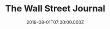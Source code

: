 ---
collection_archive: false
collection_awards: []
collection_category:
  - Tech
  - Editorial
  - Workplace
  - Science
  - Still Life + Details
  - Portraits
  - Environments
  - Reportage
  - Color
collection_content: >-
  Ever wonder about the computers which guided the Apollo moon landing 50 years
  ago today? One was unknowingly purchased in a Nasa garage sale by Texas
  resident Jimmie Loocke (purple polo.) I headed to Silicon Valley for The Wall
  Street Journal to photograph a group of amateur tech anthropologists as they
  began a two week at-home refurbishing project to get Loocke’s Apollo Guidance
  Computer (ACG) up and running.


  These moonshot machines were the world’s first general-purpose, portable,
  digital computers, the first to fly and the first on which human lives
  directly depended. If all went well, the group would run the computer programs
  that, a half-century ago, put astronauts on the moon.⁠


  Barely two dozen Apollo onboard computers remain in museums or private hands.
  According to computer historians, no one has turned one on in generations.
collection_cover: https://d1sf55qlb7p6hz.cloudfront.net/wsj-apollo-10.jpg
collection_cover_mobile: https://d1sf55qlb7p6hz.cloudfront.net/verticalcovers-20.jpg
collection_description: >-
  Ever wonder about the computers which guided the Apollo moon landing 50 years
  ago today? One was unknowingly purchased in a Nasa garage sale by Texas
  resident Jimmie Loocke (purple polo.) I headed to Silicon Valley for _The Wall
  Street Journal_ to photograph a group of amateur tech anthropologists as they
  began a two week at-home refurbishing project to get Loocke’s Apollo Guidance
  Computer (ACG) up and running.
collection_exhibition: []
collection_filter: Commissioned + Stock
collection_hidden: false
collection_meta: 'Apollo 11 50th Anniversary: Guidance Computer Rebuild'
collection_press: []
collection_preview:
  - https://d1sf55qlb7p6hz.cloudfront.net/apollo_covers-1.jpg
  - https://d1sf55qlb7p6hz.cloudfront.net/apollo_covers-4.jpg
  - https://d1sf55qlb7p6hz.cloudfront.net/apollo_covers-3.jpg
  - https://d1sf55qlb7p6hz.cloudfront.net/apollo_covers-2.jpg
cover_image: https://d1sf55qlb7p6hz.cloudfront.net/social-30.jpg
date: 2019-08-01T07:00:00.000Z 
logo: 
navigation_theme: black
px_extra: true
slug: wall-street-journal
theme_color: "#FFD765"
theme_color_all_works: 6BCCFF"
title: The Wall Street Journal
collection_blocks:
  - _bookshop_name: collections/media-row-start
    row_alignment: between
  - _bookshop_name: collections/media-element 
    color: "#F2DAF4"
    image:  https://d1sf55qlb7p6hz.cloudfront.net/wsj-apollo-1.jpg
    margin_left: '25'
    margin_right: '0'
    margin_y: '100'
    width: '60'
  - _bookshop_name: collections/media-row
    row_alignment: between
  - _bookshop_name: collections/media-element 
    color: "#D8F4F3"
    image:  https://d1sf55qlb7p6hz.cloudfront.net/wsj-apollo-3.jpg
    margin_left: '10'
    margin_right: '0'
    margin_y: '400'
    width: '33'
  - _bookshop_name: collections/media-element 
    color: "#FFEBC3"
    image:  https://d1sf55qlb7p6hz.cloudfront.net/wsj-apollo-2.jpg
    margin_left: '0'
    margin_right: '5'
    margin_y: '100'
    width: '40'
  - _bookshop_name: collections/media-row
    row_alignment: between
  - _bookshop_name: collections/media-element 
    color: "#DDD6E7"
    image:  https://d1sf55qlb7p6hz.cloudfront.net/wsj-apollo-4.jpg
    margin_left: '20'
    margin_y: '100'
    width: '40'
  - _bookshop_name: collections/media-row
    row_alignment: between
  - _bookshop_name: collections/media-element 
    color: "#E6E9F1"
    image:  https://d1sf55qlb7p6hz.cloudfront.net/wsj-apollo-5.jpg
    margin_left: '0'
    margin_right: '0'
    margin_y: '100'
    width: '40'
  - _bookshop_name: collections/media-element 
    color: "#F2EBD8"
    image: https://d1sf55qlb7p6hz.cloudfront.net/wsj-apollo-6.jpg
    margin_right: '15'
    margin_y: '300'
    width: '33'
  - _bookshop_name: collections/media-row
    row_alignment: between
  - _bookshop_name: collections/media-element 
    color: "#FFE0BA"
    image:  https://d1sf55qlb7p6hz.cloudfront.net/wsj-apollo-7.jpg
    margin_left: '40'
    margin_right: '0'
    margin_y: '100'
    width: '50'
  - _bookshop_name: collections/media-row
    row_alignment: between
  - _bookshop_name: collections/media-element 
    color: "#EAECEC"
    image:  https://d1sf55qlb7p6hz.cloudfront.net/wsj-apollo-8.jpg
    margin_left: '5'
    margin_right: '0'
    margin_y: '100'
    width: '60'
  - _bookshop_name: collections/media-row
    row_alignment: between
  - _bookshop_name: collections/media-element 
    color: "#FFD195"
    image:  https://d1sf55qlb7p6hz.cloudfront.net/wsj-apollo-9.jpg
    margin_left: '10'
    margin_y: '100'
    width: '33'
  - _bookshop_name: collections/media-element 
    color: "#F8F6EE"
    image:  https://d1sf55qlb7p6hz.cloudfront.net/wsj-apollo-10.jpg
    margin_left: '0'
    margin_right: '5'
    margin_y: '300'
    width: '40'
  - _bookshop_name: collections/media-row
    row_alignment: between
  - _bookshop_name: collections/media-element 
    color: "#efefeF"
    image:  https://d1sf55qlb7p6hz.cloudfront.net/wsj-apollo-11.jpg
    margin_left: '35'
    margin_y: '100'
    width: '40'
  - _bookshop_name: collections/media-row
    row_alignment: between
  - _bookshop_name: collections/media-element 
    color: "#E3F0E7"
    image:  https://d1sf55qlb7p6hz.cloudfront.net/wsj-apollo-12.jpg
    margin_left: '0'
    margin_right: '0'
    margin_y: '100'
    width: '50'
  - _bookshop_name: collections/media-element 
    color: "#E7EBF0"
    image:  https://d1sf55qlb7p6hz.cloudfront.net/wsj-apollo-13.jpg
    margin_left: '10'
    margin_right: '0'
    margin_y: '500'
    width: '40'
  - _bookshop_name: collections/media-row
    row_alignment: between
  - _bookshop_name: collections/media-element 
    color: "#FAF3E7"
    image:  https://d1sf55qlb7p6hz.cloudfront.net/wsj-apollo-14.jpg
    margin_left: '25'
    margin_y: '100'
    width: '60'
  - _bookshop_name: collections/media-row-end
---